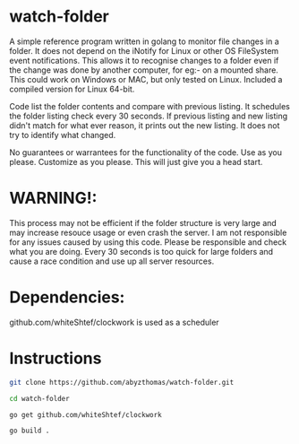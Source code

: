 # watch-folder
A simple reference program written in golang to monitor file changes in a folder.  It does not depend on the iNotify for Linux or other OS FileSystem event notifications. This allows it to recognise changes to a folder even if the change was done by another computer, for eg:- on a mounted share.  This could work on Windows or MAC, but only tested on Linux.  Included a compiled version for Linux 64-bit.

Code list the folder contents and compare with previous listing.  It schedules the folder listing check every 30 seconds.  If previous listing and new listing didn't match for what ever reason, it prints out the new listing.  It does not try to identify what changed.

No guarantees or warrantees for the functionality of the code.  Use as you please.  Customize as you please.  This will just give you a head start.

# WARNING!: 
This process may not be efficient if the folder structure is very large and may increase resouce usage or even crash the server.  I am not responsible for any issues caused by using this code. Please be responsible and check what you are doing.  Every 30 seconds is too quick for large folders and cause a race condition and use up all server resources.

# Dependencies:

github.com/whiteShtef/clockwork is used as a scheduler



# Instructions

``` bash
git clone https://github.com/abyzthomas/watch-folder.git

cd watch-folder

go get github.com/whiteShtef/clockwork

go build .

```

